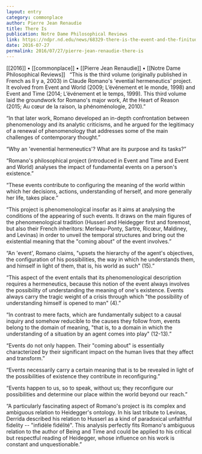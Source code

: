 ```yaml
---
layout: entry
category: commonplace
author: Pierre Jean Renaudie
title: There Is
publication: Notre Dame Philosophical Reviews
link: https://ndpr.nd.edu/news/68329-there-is-the-event-and-the-finitude-of-appearing/
date: 2016-07-27
permalink: 2016/07/27/pierre-jean-renaudie-there-is
---
```


[[2016]] • [[commonplace]] • [[Pierre Jean Renaudie]] • [[Notre Dame Philosophical Reviews]]
 
“This is the third volume (originally published in French as Il y a, 2003) in Claude Romano's 'evential hermeneutics' project. It evolved from Event and World (2009; L’événement et le monde, 1998) and Event and Time (2014; L’événement et le temps, 1999). This third volume laid the groundwork for Romano's major work, At the Heart of Reason (2015; Au cœur de la raison, la phénoménologie, 2010).”

“In that later work, Romano developed an in-depth confrontation between phenomenology and its analytic criticisms, and he argued for the legitimacy of a renewal of phenomenology that addresses some of the main challenges of contemporary thought.”

“Why an 'evenential hermeneutics'? What are its purpose and its tasks?”

“Romano's philosophical project (introduced in Event and Time and Event and World) analyses the impact of fundamental events on a person's existence.”

“These events contribute to configuring the meaning of the world within which her decisions, actions, understanding of herself, and more generally her life, takes place.”

“This project is phenomenological insofar as it aims at analysing the conditions of the appearing of such events. It draws on the main figures of the phenomenological tradition (Husserl and Heidegger first and foremost, but also their French inheritors: Merleau-Ponty, Sartre, Ricœur, Maldiney, and Levinas) in order to unveil the temporal structures and bring out the existential meaning that the "coming about" of the event involves.”

“An 'event', Romano claims, "upsets the hierarchy of the agent's objectives, the configuration of his possibilities, the way in which he understands them, and himself in light of them, that is, his world as such" (15).”

“This aspect of the event entails that its phenomenological description requires a hermeneutics, because this notion of the event always involves the possibility of understanding the meaning of one's existence. Events always carry the tragic weight of a crisis through which "the possibility of understanding himself is opened to man" (4).”

“In contrast to mere facts, which are fundamentally subject to a causal inquiry and somehow reducible to the causes they follow from, events belong to the domain of meaning, "that is, to a domain in which the understanding of a situation by an agent comes into play" (12-13).”

“Events do not only happen. Their "coming about" is essentially characterized by their significant impact on the human lives that they affect and transform.”

“Events necessarily carry a certain meaning that is to be revealed in light of the possibilities of existence they contribute in reconfiguring.”

“Events happen to us, so to speak, without us; they reconfigure our possibilities and determine our place within the world beyond our reach.”

“A particularly fascinating aspect of Romano's project is its complex and ambiguous relation to Heidegger's ontology. In his last tribute to Levinas, Derrida described his relation to Husserl as a kind of paradoxical unfaithful fidelity -- "infidèle fidélité". This analysis perfectly fits Romano's ambiguous relation to the author of Being and Time and could be applied to his critical but respectful reading of Heidegger, whose influence on his work is constant and unquestionable.”

